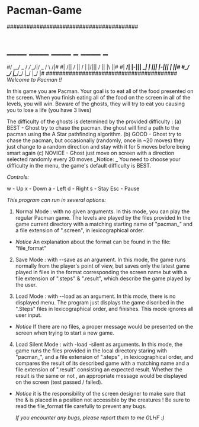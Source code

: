 # Pacman-Game

########################################
# ____  ____  ____  _      ____  _     #
#/  __\/  _ \/   _\/ \__/|/  _ \/ \  /|#
#|  \/|| / \||  /  | |\/||| / \|| |\ ||#
#|  __/| |-|||  \__| |  ||| |-||| | \||#
#\_/   \_/ \|\____/\_/  \|\_/ \|\_/  \|#
########################################
_Welcome to Pacman !!_

In this game you are Pacman. Your goal is to eat all of the food presented on the screen. When you finish eating all of the food on the screen in all of the levels, you will win.
Beware of the ghosts, they will try to eat you causing you to lose a life (you have 3 lives)

The difficulty of the ghosts is determined by the provided difficulty :
(a) BEST - Ghost try to chase the pacman. the ghost will find a path to the pacman using the A Star pathfinding algorithm.
(b) GOOD - Ghost try to chase the pacman, but occasionally (randomly, once in ~20 moves) they just change to a random direction and stay with it for 5 moves before being smart again
(c) NOVICE - Ghost just move on screen with a direction selected randomly every 20 moves
_Notice: _ You need to choose your difficulty in the menu, the game's default difficulty is BEST.

_Controls:_

w - Up
x - Down
a - Left
d - Right
s - Stay
Esc - Pause

_This program can run in several options:_

1. Normal Mode : with no given arguments.
   In this mode, you can play the regular Pacman game. The levels are played by the files provided In the game current directory with a matching starting name of "pacman\_" and a file extension of ".screen", in lexicographical order.

- _Notice_ An explanation about the format can be found in the file: "file_format"

2. Save Mode : with --save as an argument.
   In this mode, the game runs normally from the player's point of view, but saves only the latest game played in files in the format corresponding the screen name but with a file extension of ".steps" & ".result", which describe the game played by the user.

3. Load Mode : with --load as an argument.
   In this mode, there is no displayed menu. The program just displays the game discribed in the ".Steps" files in lexicographical order, and finishes. This mode ignores all user input.

- _Notice_ If there are no files, a proper message would be presented on the screen when trying to start a new game.

4. Load Silent Mode : with -load -silent as arguments.
   In this mode, the game runs the files provided in the local directory staring with "pacman\_", and a file extension of ".steps" , in lexicographical order, and compares the result of its described game with a matching name and a file extension of ".result" consisting an expected result.
   Whether the result is the same or not , an appropriate message would be displayed on the screen (test passed / failed).

- _Notice_ it is the responsibility of the screen designer to make sure that the & is placed in a position not accessible by the creatures !
  Be sure to read the file_format file carefully to prevent any bugs.

  _If you encounter any bugs, please report them to me GLHF :)_
